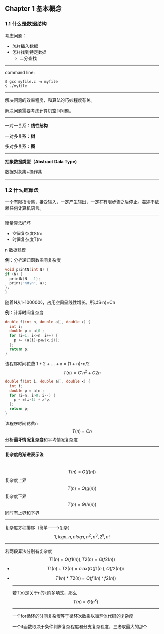 ## Chapter 1 基本概念

### 1.1 什么是数据结构

考虑问题：

- 怎样插入数据
- 怎样找到特定数据
  - 二分查找

------

command line:

```
$ gcc myfile.c -o myfile
$ ./myfile
```

------

解决问题的效率程度，和算法的巧妙程度有关。

解决问题需要考虑计算机空间问题。

------

一对一关系：**线性结构**

一对多关系：**树**

多对多关系：**图**

------

**抽象数据类型（Abstract Data Type)**

数据对象集+操作集

------

### 1.2 什么是算法

一个有限指令集，接受输入，一定产生输出，一定在有限步骤之后停止。描述不依赖任何计算机语言。

------

衡量算法好坏

- 空间复杂度S(n)
- 时间复杂度T(n)

n 数据规模

**例**：分析递归函数空间复杂度

```c
void printN(int N) {
if (N) {
  printN(N - 1);
  print("%d\n", N);
};
}
```

随着N从1-1000000，占用空间呈线性增长。所以S(n)=Cn



**例**：计算时间复杂度

```c
double f(int n, double a[], double x) {
  int i;
  double p = a[0];
  for (i=1; i<=n; i++) {
    p += (a[i]+pow(x,i));
  };
  return p;
}
```

该程序时间花费 1 + 2 + ... + n = (1 + n)*n/2
$$
T(n)=C1n^2+C2n
$$

```c
double f(int i, double a[], double x) {
  int i;
  double p = a[n];
  for (i=n; i>0; i--) {
    p = a[i-1] + x*p;
  };
  return p;
}
```

该程序时间花费n
$$
T(n)=Cn
$$
分析**最坏情况复杂度**和平均情况复杂度

------

**复杂度的渐进表示法**

​	
$$
T(n)=O(f(n))
$$
复杂度上界
$$
T(n)=\Omega(g(n))
$$
复杂度下界
$$
T(n)=\Theta(h(n))
$$
同时有上界和下界

------

复杂度方程排序（简单--->复杂）
$$
1,logn,n,nlogn,n^2,n^3,2^n,n!
$$

------

若两段算法分别有复杂度
$$
T1(n)=O(f1(n)),
T2(n)=O(f2(n))
$$

- $$
  T1(n)+T2(n)=max(O(f1(n)),O(f2(n)))
  $$

- $$
  T1(n)*T2(n)=O(f1(n)*f2(n))
  $$

  ------

  若T(n)是关于n的k阶多项式，那么
  $$
  T(n)=\Theta(n^k)
  $$

  ------

  一个for循环的时间复杂度等于循环次数乘以循环体代码的复杂度

  一个if函数取决于条件判断复杂程度和分支复杂程度，三者取最大的那个